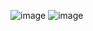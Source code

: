 ![image](https://github.com/user-attachments/assets/0e860daa-b793-447f-a7bd-43abbc596dc1)
![image](https://github.com/user-attachments/assets/eaba9ea4-bbd8-401e-80ff-495a05919246)
